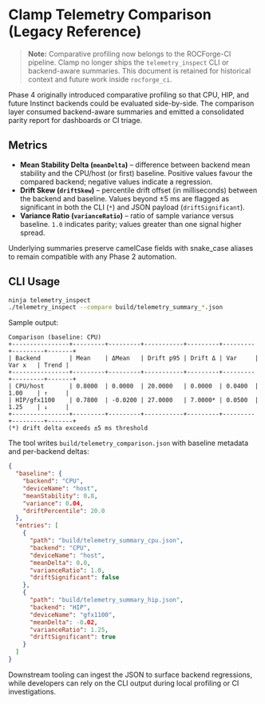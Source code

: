 # Clamp Telemetry Comparison (Legacy Reference)

> **Note:** Comparative profiling now belongs to the ROCForge-CI pipeline. Clamp
> no longer ships the `telemetry_inspect` CLI or backend-aware summaries. This
> document is retained for historical context and future work inside
> `rocforge_ci`.

Phase 4 originally introduced comparative profiling so that CPU, HIP, and future Instinct backends could be evaluated side-by-side. The comparison layer consumed backend-aware summaries and emitted a consolidated parity report for dashboards or CI triage.

## Metrics

- **Mean Stability Delta (`meanDelta`)** – difference between backend mean stability and the CPU/host (or first) baseline. Positive values favour the compared backend; negative values indicate a regression.
- **Drift Skew (`driftSkew`)** – percentile drift offset (in milliseconds) between the backend and baseline. Values beyond ±5 ms are flagged as significant in both the CLI (`*`) and JSON payload (`driftSignificant`).
- **Variance Ratio (`varianceRatio`)** – ratio of sample variance versus baseline. `1.0` indicates parity; values greater than one signal higher spread.

Underlying summaries preserve camelCase fields with snake_case aliases to remain compatible with any Phase 2 automation.

## CLI Usage

```bash
ninja telemetry_inspect
./telemetry_inspect --compare build/telemetry_summary_*.json
```

Sample output:

```
Comparison (baseline: CPU)
+----------------+---------+---------+-----------+---------+---------+---------+-------+
| Backend        | Mean    | ΔMean   | Drift p95 | Drift Δ | Var     | Var x   | Trend |
+----------------+---------+---------+-----------+---------+---------+---------+-------+
| CPU/host       | 0.8000  | 0.0000  | 20.0000   | 0.0000  | 0.0400  | 1.00    | ↑     |
| HIP/gfx1100    | 0.7800  | -0.0200 | 27.0000   | 7.0000* | 0.0500  | 1.25    | ↓     |
+----------------+---------+---------+-----------+---------+---------+---------+-------+
(*) drift delta exceeds ±5 ms threshold
```

The tool writes `build/telemetry_comparison.json` with baseline metadata and per-backend deltas:

```json
{
  "baseline": {
    "backend": "CPU",
    "deviceName": "host",
    "meanStability": 0.8,
    "variance": 0.04,
    "driftPercentile": 20.0
  },
  "entries": [
    {
      "path": "build/telemetry_summary_cpu.json",
      "backend": "CPU",
      "deviceName": "host",
      "meanDelta": 0.0,
      "varianceRatio": 1.0,
      "driftSignificant": false
    },
    {
      "path": "build/telemetry_summary_hip.json",
      "backend": "HIP",
      "deviceName": "gfx1100",
      "meanDelta": -0.02,
      "varianceRatio": 1.25,
      "driftSignificant": true
    }
  ]
}
```

Downstream tooling can ingest the JSON to surface backend regressions, while developers can rely on the CLI output during local profiling or CI investigations.
